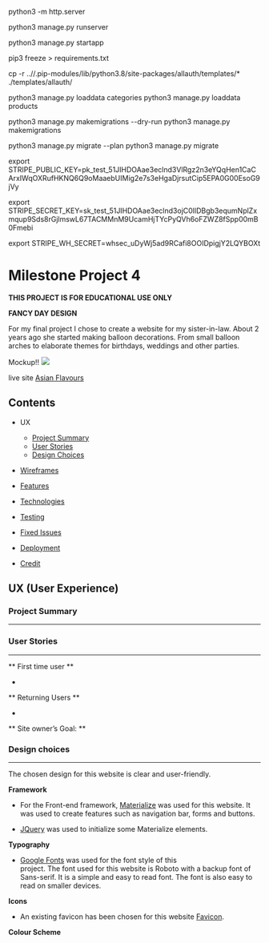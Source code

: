 python3 -m http.server

python3 manage.py runserver

python3 manage.py startapp 

pip3 freeze > requirements.txt


cp -r ..//.pip-modules/lib/python3.8/site-packages/allauth/templates/* ./templates/allauth/ 

python3 manage.py loaddata categories
python3 manage.py loaddata products

python3 manage.py makemigrations --dry-run
python3 manage.py makemigrations

python3 manage.py migrate --plan
python3 manage.py migrate

export STRIPE_PUBLIC_KEY=pk_test_51JIHDOAae3eclnd3VlRgz2n3eYQqHen1CaCArxIWqOXRufHKNQ6Q9oMaaebUIMig2e7s3eHgaDjrsutCip5EPA0G00EsoG9jVy

export STRIPE_SECRET_KEY=sk_test_51JIHDOAae3eclnd3ojC0IlDBgb3equmNplZxmqup9Sds8rGjlmswL67TACMMnM9UcamHjTYcPyQVh6oFZWZ8fSpp00mB0Fmebi

export STRIPE_WH_SECRET=whsec_uDyWj5ad9RCafi8OOIDpigjY2LQYBOXt

# **Milestone Project 4**
**THIS PROJECT IS FOR EDUCATIONAL USE ONLY**

**FANCY DAY DESIGN**

For my final project I chose to create a website for my sister-in-law. About 2 years ago she started making balloon decorations. From small balloon arches to elaborate themes for birthdays, weddings and other parties.<br />

Mockup!!
<img src="readme-documents/mockup.jpg">

live site [Asian Flavours](https://asian-flavours.herokuapp.com/)

## **Contents** ##
* UX
    * [Project Summary](#project-summary)
    * [User Stories](#user-stories)
    * [Design Choices](#design-choices)
* [Wireframes](#wireframes)
* [Features](#features)

* [Technologies](#technologies)
* [Testing](#testing)
* [Fixed Issues](#fixed-issues)
* [Deployment](#deployment)
* [Credit](#credits)

## **UX (User Experience)** ##
### **Project Summary** ###
---


### **User Stories** ###
---
** First time user **

- 

** Returning Users **

-

** Site owner’s Goal: **



### **Design choices**
---

The chosen design for this website is clear and user-friendly.


**Framework**

-   For the Front-end framework, [Materialize](https://materializecss.com/)
    was used for this website. It was used to create features such as navigation bar, forms and buttons.

-   [JQuery](https://jquery.com/) was used to initialize some Materialize 
    elements.


**Typography**

-   [Google Fonts](https://fonts.google.com/specimen/Roboto) was used for the font style of this      
    project. The font used for this website is Roboto with a
    backup font of Sans-serif. It is a simple and easy to read font. The font is also easy to read on smaller devices.

**Icons**
-   An existing favicon has been chosen for this website [Favicon](https://favicon.io/). 


**Colour Scheme**
